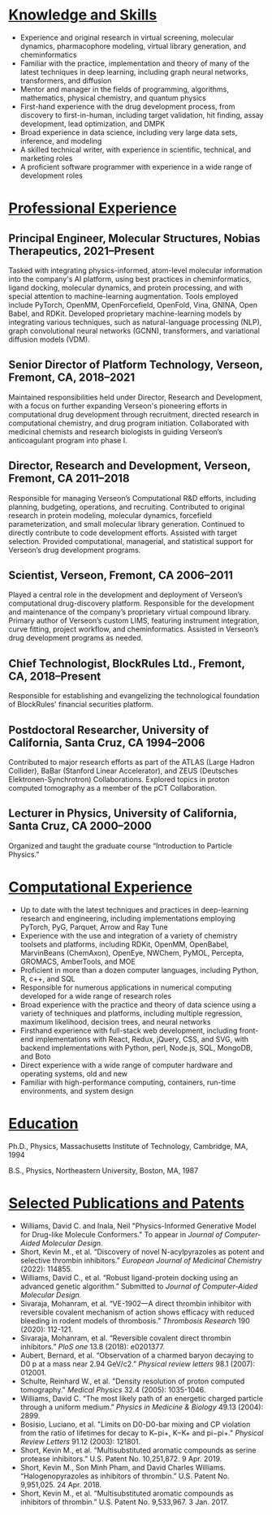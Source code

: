 
[Knowledge and Skills](#skills)
====================

- Experience and original research in virtual screening, molecular dynamics, pharmacophore modeling, virtual library generation, and cheminformatics
- Familiar with the practice, implementation and theory of many of the latest techniques in deep learning, 
including graph neural networks, transformers, and diffusion
- Mentor and manager in the fields of programming, algorithms, mathematics, physical chemistry, and quantum physics  
- First-hand experience with the drug development process, from discovery to first-in-human, including target validation, hit finding, assay development, lead optimization, and DMPK
- Broad experience in data science, including very large data sets, inference, and modeling
- A skilled technical writer, with experience in scientific, technical, and marketing roles 
- A proficient software programmer with experience in a wide range of development roles


[Professional Experience](#experience)
=======================


## Principal Engineer, Molecular Structures, Nobias Therapeutics, 2021–Present

Tasked with integrating physics-informed, atom-level molecular information into the 
company's AI platform, using best practices in cheminformatics, ligand docking, 
molecular dynamics, and protein processing, and with
special attention to machine-learning augmentation. Tools employed include
PyTorch, OpenMM, OpenForcefield, OpenFold, Vina, GNINA, Open Babel, and RDKit. Developed proprietary 
machine-learning models by integrating various techniques, such as natural-language processing (NLP), 
graph convolutional neural networks (GCNN), transformers, 
and variational diffusion models (VDM).


## Senior Director of Platform Technology, Verseon, Fremont, CA, 2018–2021

Maintained responsibilities held under Director, Research and Development, with a focus on further expanding Verseon's pioneering efforts in computational drug development through recruitment, directed research in computational chemistry, and drug program initiation. Collaborated with medicinal chemists and research biologists in guiding Verseon’s anticoagulant program into phase I.

## Director, Research and Development, Verseon, Fremont, CA 2011–2018

Responsible for managing Verseon’s Computational R&D efforts, including planning, budgeting, operations, and recruiting. Contributed to original research in protein modeling, molecular dynamics, forcefield parameterization, and small molecular library generation. Continued to directly contribute to code development efforts. Assisted with target selection. Provided computational, managerial, and statistical support for Verseon’s drug development programs.


## Scientist, Verseon, Fremont, CA 2006–2011

Played a central role in the development and deployment of Verseon’s computational drug-discovery platform. Responsible for the development and maintenance of the company’s proprietary virtual compound library. Primary author of Verseon’s custom LIMS, featuring instrument integration, curve fitting, project workflow, and cheminformatics. Assisted in Verseon’s drug development programs as needed.

## Chief Technologist, BlockRules Ltd., Fremont, CA, 2018–Present

Responsible for establishing and evangelizing the technological
foundation of BlockRules' financial securities platform.

## Postdoctoral Researcher, University of California, Santa Cruz, CA 1994–2006

Contributed to major research efforts as part of the
ATLAS (Large Hadron Collider), BaBar (Stanford Linear Accelerator), 
and ZEUS (Deutsches Elektronen-Synchrotron) Collaborations.
Explored topics in proton computed tomography as a member of
the pCT Collaboration.

## Lecturer in Physics, University of California, Santa Cruz, CA 2000–2000

Organized and taught the graduate course “Introduction to Particle Physics.”

[Computational Experience](#computer)
========================

- Up to date with the latest techniques and practices in deep-learning research and engineering, including implementations employing PyTorch, PyG, Parquet, Arrow and Ray Tune
- Experience with the use and integration of a variety of chemistry toolsets and platforms, including RDKit, OpenMM, OpenBabel, MarvinBeans (ChemAxon), OpenEye, NWChem, PyMOL, Percepta, GROMACS, AmberTools, and MOE
- Proficient in more than a dozen computer languages, including Python, R, c++, and SQL
- Responsible for numerous applications in numerical computing developed for a wide range of research roles
- Broad experience with the practice and theory of data science using a variety of techniques and platforms, including multiple regression, maximum likelihood, decision trees, and neural networks
- Firsthand experience with full-stack web development, including front-end implementations with React, Redux, jQuery, CSS, and SVG, with backend implementations with Python, perl, Node.js, SQL, MongoDB, and Boto
- Direct experience with a wide range of computer hardware and operating systems, old and new
- Familiar with high-performance computing, containers, run-time environments, and system design

[Education](#education)
=========

Ph.D., Physics, Massachusetts Institute of Technology, Cambridge, MA, 1994

B.S., Physics, Northeastern University, Boston, MA, 1987


[Selected Publications and Patents](#publications)
=================================

- Williams, David C. and Inala, Neil "Physics-Informed Generative Model for Drug-like Molecule Conformers." To appear in *Journal of Computer-Aided Molecular Design*.
- Short, Kevin M., et al. “Discovery of novel N-acylpyrazoles as potent and selective thrombin inhibitors.” *European Journal of Medicinal Chemistry* (2022): 114855.
- Williams, David C., et al. “Robust ligand-protein docking using an advanced genetic algorithm.” Submitted to *Journal of Computer-Aided Molecular Design.*
- Sivaraja, Mohanram, et al. “VE-1902—A direct thrombin inhibitor with reversible covalent mechanism of action shows efficacy with reduced bleeding in rodent models of thrombosis.” *Thrombosis Research* 190 (2020): 112-121.
- Sivaraja, Mohanram, et al. “Reversible covalent direct thrombin inhibitors.” *PloS one* 13.8 (2018): e0201377.
- Aubert, Bernard, et al. “Observation of a charmed baryon decaying to D0 p at a mass near 2.94 GeV/c2.” *Physical review letters* 98.1 (2007): 012001.
- Schulte, Reinhard W., et al. "Density resolution of proton computed tomography." *Medical Physics* 32.4 (2005): 1035-1046.
- Williams, David C. “The most likely path of an energetic charged particle through a uniform medium.” *Physics in Medicine & Biology* 49.13 (2004): 2899.
- Bosisio, Luciano, et al. "Limits on D0-D0-bar mixing and CP violation from the ratio of lifetimes for decay to K−pi+, K−K+ and pi−pi+." *Physical Review Letters* 91.12 (2003): 121801.
- Short, Kevin M., et al. “Multisubstituted aromatic compounds as serine protease inhibitors.” U.S. Patent No. 10,251,872. 9 Apr. 2019.
- Short, Kevin M., Son Minh Pham, and David Charles Williams. “Halogenopyrazoles as inhibitors of thrombin.” U.S. Patent No. 9,951,025. 24 Apr. 2018.
- Short, Kevin M., et al. “Multisubstituted aromatic compounds as inhibitors of thrombin.” U.S. Patent No. 9,533,967. 3 Jan. 2017.


